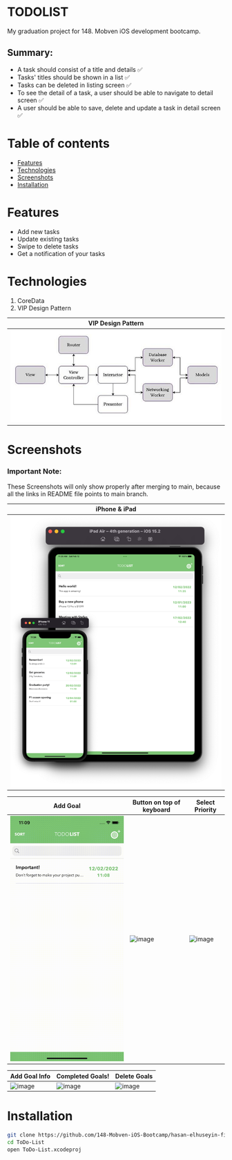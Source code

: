 # TODO**LIST**
My graduation project for 148. Mobven iOS development bootcamp.


## Summary:

* A task should consist of a title and details ✅
* Tasks' titles should be shown in a list ✅
* Tasks can be deleted in listing screen ✅
* To see the detail of a task, a user should be able to navigate to detail screen ✅
* A user should be able to save, delete and update a task in detail screen ✅


Table of contents
=================

<!--ts-->
   * [Features](#features)
   * [Technologies](#technologies)
   * [Screenshots](#screenshots)
   * [Installation](#installation)
<!--te-->

Features
========
+ Add new tasks
+ Update existing tasks
+ Swipe to delete tasks
+ Get a notification of your tasks

Technologies
============
1. CoreData
2. VIP Design Pattern

| VIP Design Pattern |
| ------------------ |
| ![image](https://github.com/148-Mobven-iOS-Bootcamp/hasan-elhuseyin-final-project/blob/readme/ReadmeFiles/vip.jpeg) |


Screenshots
===========

### Important Note:
These Screenshots will only show properly after merging to main, because all the links in README file points to main branch.

| iPhone & iPad |
| ------------- |
| ![image](https://github.com/148-Mobven-iOS-Bootcamp/hasan-elhuseyin-final-project/blob/readme/ReadmeFiles/devices.png) |

| Add Goal | Button on top of keyboard | Select Priority |
| -------- | ------------------------- | --------------- |
| ![image](https://github.com/148-Mobven-iOS-Bootcamp/hasan-elhuseyin-final-project/blob/readme/ReadmeFiles/addtask.gif)  | ![image](https://github.com/148-Mobven-iOS-Bootcamp/hasan-elhuseyin-final-project/blob/readme/ReadmeFiles/keyboard.gif) |  ![image](https://github.com/148-Mobven-iOS-Bootcamp/hasan-elhuseyin-final-project/blob/readme/ReadmeFiles/priority.gif) |

| Add Goal Info | Completed Goals! | Delete Goals |
| ------------- | ---------------- | ------------ |
| ![image](https://github.com/148-Mobven-iOS-Bootcamp/hasan-elhuseyin-final-project/blob/readme/ReadmeFiles/descriptionandpoints.gif) | ![image](https://github.com/148-Mobven-iOS-Bootcamp/hasan-elhuseyin-final-project/blob/readme/ReadmeFiles/complete.gif) | ![image](https://github.com/148-Mobven-iOS-Bootcamp/hasan-elhuseyin-final-project/blob/readme/ReadmeFiles/delete.gif) |

Installation
============

```bash 
git clone https://github.com/148-Mobven-iOS-Bootcamp/hasan-elhuseyin-final-project.git
cd ToDo-List
open ToDo-List.xcodeproj
```

